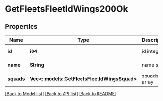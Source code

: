 # GetFleetsFleetIdWings200Ok

## Properties
Name | Type | Description | Notes
------------ | ------------- | ------------- | -------------
**id** | **i64** | id integer | [default to null]
**name** | **String** | name string | [default to null]
**squads** | [**Vec<::models::GetFleetsFleetIdWingsSquad>**](get_fleets_fleet_id_wings_squad.md) | squads array | [default to null]

[[Back to Model list]](../README.md#documentation-for-models) [[Back to API list]](../README.md#documentation-for-api-endpoints) [[Back to README]](../README.md)


